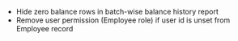 - Hide zero balance rows in batch-wise balance history report
- Remove user permission (Employee role) if user id is unset from Employee record
